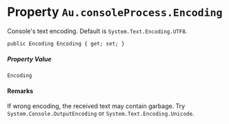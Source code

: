 # Property `Au.consoleProcess.Encoding`

Console's text encoding. Default is `System.Text.Encoding.UTF8`.

```
public Encoding Encoding { get; set; }
```

##### Property Value

`Encoding`

#### Remarks

If wrong encoding, the received text may contain garbage. Try `System.Console.OutputEncoding` or `System.Text.Encoding.Unicode`.